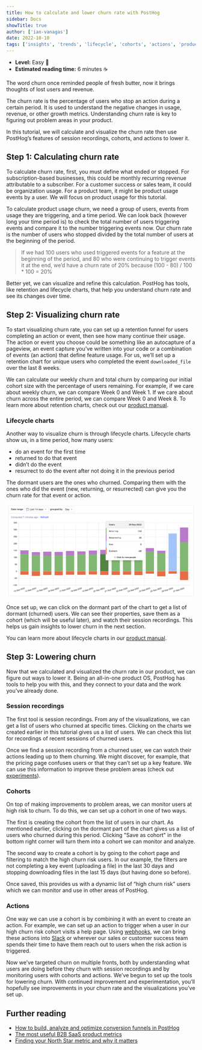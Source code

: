 ```yaml
---
title: How to calculate and lower churn rate with PostHog
sidebar: Docs
showTitle: true
author: ['ian-vanagas']
date: 2022-10-10
tags: ['insights', 'trends', 'lifecycle', 'cohorts', 'actions', 'product analytics']
---
```


- **Level:** Easy 🦔
- **Estimated reading time:** 6 minutes ☕️

The word churn once reminded people of fresh butter, now it brings thoughts of lost users and revenue.

The churn rate is the percentage of users who stop an action during a certain period. It is used to understand the negative changes in usage, revenue, or other growth metrics. Understanding churn rate is key to figuring out problem areas in your product. 

In this tutorial, we will calculate and visualize the churn rate then use PostHog’s features of session recordings, cohorts, and actions to lower it.

## Step 1: Calculating churn rate

To calculate churn rate, first, you must define what ended or stopped. For subscription-based businesses, this could be monthly recurring revenue attributable to a subscriber. For a customer success or sales team, it could be organization usage. For a product team, it might be product usage events by a user. We will focus on product usage for this tutorial.

To calculate product usage churn, we need a group of users, events from usage they are triggering, and a time period. We can look back (however long your time period is) to check the total number of users triggering events and compare it to the number triggering events now. Our churn rate is the number of users who stopped divided by the total number of users at the beginning of the period.

> If we had 100 users who used triggered events for a feature at the beginning of the period, and 80 who were continuing to trigger events it at the end, we’d have a churn rate of 20% because (100 - 80) / 100 * 100 = 20%

Better yet, we can visualize and refine this calculation. PostHog has tools, like retention and lifecycle charts, that help you understand churn rate and see its changes over time.

## Step 2: Visualizing churn rate

To start visualizing churn rate, you can set up a retention funnel for users completing an action or event, then see how many continue their usage. The action or event you choose could be something like an autocapture of a pageview, an event capture you’ve written into your code or a combination of events (an action) that define feature usage. For us, we’ll set up a retention chart for unique users who completed the event `downloaded_file` over the last 8 weeks. 

We can calculate our weekly churn and total churn by comparing our initial cohort size with the percentage of users remaining. For example, if we care about weekly churn, we can compare Week 0 and Week 1. If we care about churn across the entire period, we can compare Week 0 and Week 8. To learn more about retention charts, check out our [product manual](/manual/retention).

### Lifecycle charts

Another way to visualize churn is through lifecycle charts. Lifecycle charts show us, in a time period, how many users:

- do an event for the first time
- returned to do that event
- didn’t do the event
- resurrect to do the event after not doing it in the previous period

The dormant users are the ones who churned. Comparing them with the ones who did the event (new, returning, or resurrected) can give you the churn rate for that event or action.

![Lifecycle chart](../images/tutorials/churn-rate/lifecycle-chart.png)

Once set up, we can click on the dormant part of the chart to get a list of dormant (churned) users. We can see their properties, save them as a cohort (which will be useful later), and watch their session recordings. This helps us gain insights to lower churn in the next section.

You can learn more about lifecycle charts in our [product manual](/manual/lifecycle). 

## Step 3: Lowering churn

Now that we calculated and visualized the churn rate in our product, we can figure out ways to lower it. Being an all-in-one product OS, PostHog has tools to help you with this, and they connect to your data and the work you’ve already done.

### Session recordings

The first tool is session recordings. From any of the visualizations, we can get a list of users who churned at specific times. Clicking on the charts we created earlier in this tutorial gives us a list of users. We can check this list for recordings of recent sessions of churned users.

Once we find a session recording from a churned user, we can watch their actions leading up to them churning. We might discover, for example, that the pricing page confuses users or that they can’t set up a key feature. We can use this information to improve these problem areas (check out [experiments](/manual/experimentation)).

### Cohorts

On top of making improvements to problem areas, we can monitor users at high risk to churn. To do this, we can set up a cohort in one of two ways.

The first is creating the cohort from the list of users in our chart. As mentioned earlier, clicking on the dormant part of the chart gives us a list of users who churned during this period. Clicking "Save as cohort" in the bottom right corner will turn them into a cohort we can monitor and analyze.

The second way to create a cohort is by going to the cohort page and filtering to match the high churn risk users. In our example, the filters are not completing a key event (uploading a file) in the last 30 days and stopping downloading files in the last 15 days (but having done so before).

Once saved, this provides us with a dynamic list of “high churn risk” users which we can monitor and use in other areas of PostHog.

### Actions

One way we can use a cohort is by combining it with an event to create an action. For example, we can set up an action to trigger when a user in our high churn risk cohort visits a help page. Using [webhooks](/docs/integrate/webhooks), we can bring these actions into [Slack](/docs/integrate/webhooks/slack) or wherever our sales or customer success team spends their time to have them reach out to users when the risk action is triggered.

Now we’ve targeted churn on multiple fronts, both by understanding what users are doing before they churn with session recordings and by monitoring users with cohorts and actions. We’ve begun to set up the tools for lowering churn. With continued improvement and experimentation, you’ll hopefully see improvements in your churn rate and the visualizations you’ve set up.

## Further reading

- [How to build, analyze and optimize conversion funnels in PostHog](/tutorials/funnels)
- [The most useful B2B SaaS product metrics](/blog/b2b-saas-product-metrics)
- [Finding your North Star metric and why it matters](/blog/north-star-metrics)
